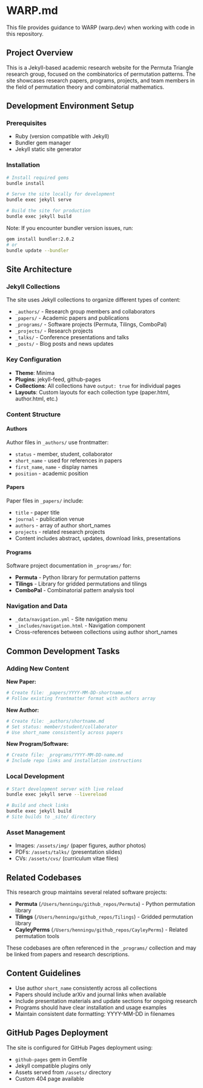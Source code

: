 # WARP.md

This file provides guidance to WARP (warp.dev) when working with code in this repository.

## Project Overview

This is a Jekyll-based academic research website for the Permuta Triangle research group, focused on the combinatorics of permutation patterns. The site showcases research papers, programs, projects, and team members in the field of permutation theory and combinatorial mathematics.

## Development Environment Setup

### Prerequisites
- Ruby (version compatible with Jekyll)
- Bundler gem manager
- Jekyll static site generator

### Installation
```bash
# Install required gems
bundle install

# Serve the site locally for development
bundle exec jekyll serve

# Build the site for production
bundle exec jekyll build
```

Note: If you encounter bundler version issues, run:
```bash
gem install bundler:2.0.2
# or
bundle update --bundler
```

## Site Architecture

### Jekyll Collections
The site uses Jekyll collections to organize different types of content:

- `_authors/` - Research group members and collaborators
- `_papers/` - Academic papers and publications  
- `_programs/` - Software projects (Permuta, Tilings, ComboPal)
- `_projects/` - Research projects
- `_talks/` - Conference presentations and talks
- `_posts/` - Blog posts and news updates

### Key Configuration
- **Theme**: Minima
- **Plugins**: jekyll-feed, github-pages
- **Collections**: All collections have `output: true` for individual pages
- **Layouts**: Custom layouts for each collection type (paper.html, author.html, etc.)

### Content Structure

#### Authors
Author files in `_authors/` use frontmatter:
- `status` - member, student, collaborator
- `short_name` - used for references in papers
- `first_name`, `name` - display names
- `position` - academic position

#### Papers  
Paper files in `_papers/` include:
- `title` - paper title
- `journal` - publication venue
- `authors` - array of author short_names
- `projects` - related research projects
- Content includes abstract, updates, download links, presentations

#### Programs
Software project documentation in `_programs/` for:
- **Permuta** - Python library for permutation patterns
- **Tilings** - Library for gridded permutations and tilings
- **ComboPal** - Combinatorial pattern analysis tool

### Navigation and Data
- `_data/navigation.yml` - Site navigation menu
- `_includes/navigation.html` - Navigation component
- Cross-references between collections using author short_names

## Common Development Tasks

### Adding New Content

**New Paper:**
```bash
# Create file: _papers/YYYY-MM-DD-shortname.md
# Follow existing frontmatter format with authors array
```

**New Author:**
```bash  
# Create file: _authors/shortname.md
# Set status: member/student/collaborator
# Use short_name consistently across papers
```

**New Program/Software:**
```bash
# Create file: _programs/YYYY-MM-DD-name.md
# Include repo links and installation instructions
```

### Local Development
```bash
# Start development server with live reload
bundle exec jekyll serve --livereload

# Build and check links
bundle exec jekyll build
# Site builds to _site/ directory
```

### Asset Management
- Images: `/assets/img/` (paper figures, author photos)
- PDFs: `/assets/talks/` (presentation slides)
- CVs: `/assets/cvs/` (curriculum vitae files)

## Related Codebases

This research group maintains several related software projects:
- **Permuta** (`/Users/henningu/github_repos/Permuta`) - Python permutation library
- **Tilings** (`/Users/henningu/github_repos/Tilings`) - Gridded permutation library  
- **CayleyPerms** (`/Users/henningu/github_repos/CayleyPerms`) - Related permutation tools

These codebases are often referenced in the `_programs/` collection and may be linked from papers and research descriptions.

## Content Guidelines

- Use author `short_name` consistently across all collections
- Papers should include arXiv and journal links when available
- Include presentation materials and update sections for ongoing research
- Programs should have clear installation and usage examples
- Maintain consistent date formatting: YYYY-MM-DD in filenames

## GitHub Pages Deployment

The site is configured for GitHub Pages deployment using:
- `github-pages` gem in Gemfile
- Jekyll compatible plugins only
- Assets served from `/assets/` directory
- Custom 404 page available